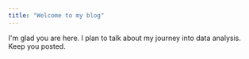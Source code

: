 ```yaml
---
title: "Welcome to my blog"
---
```


I'm glad you are here. I plan to talk about my journey into data analysis. Keep you posted.
